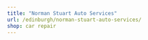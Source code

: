 ```yaml
---
title: "Norman Stuart Auto Services"
url: /edinburgh/norman-stuart-auto-services/
shop: car repair
---
```

